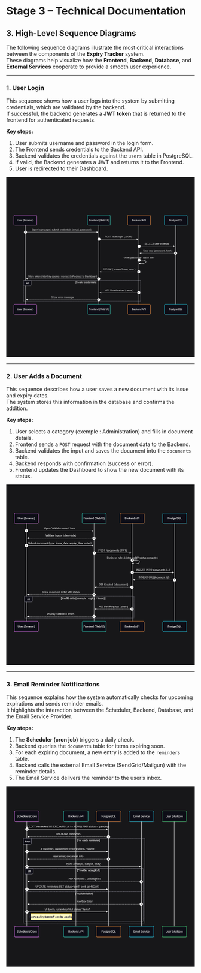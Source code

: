 # Stage 3 – Technical Documentation  

## 3. High-Level Sequence Diagrams  

The following sequence diagrams illustrate the most critical interactions between the components of the **Expiry Tracker** system.  
These diagrams help visualize how the **Frontend**, **Backend**, **Database**, and **External Services** cooperate to provide a smooth user experience.  

---

### 1. User Login  

This sequence shows how a user logs into the system by submitting credentials, which are validated by the backend.  
If successful, the backend generates a **JWT token** that is returned to the frontend for authenticated requests.  

**Key steps:**  
1. User submits username and password in the login form.  
2. The Frontend sends credentials to the Backend API.  
3. Backend validates the credentials against the `users` table in PostgreSQL.  
4. If valid, the Backend generates a JWT and returns it to the Frontend.  
5. User is redirected to their Dashboard.  

![User Login](user_login.png)  

---

### 2. User Adds a Document  

This sequence describes how a user saves a new document with its issue and expiry dates.  
The system stores this information in the database and confirms the addition.  

**Key steps:**  
1. User selects a category (exemple : Administration) and fills in document details.  
2. Frontend sends a `POST` request with the document data to the Backend.  
3. Backend validates the input and saves the document into the `documents` table.  
4. Backend responds with confirmation (success or error).  
5. Frontend updates the Dashboard to show the new document with its status.  

![User Adds Document](user_adds_document.png)  

---

### 3. Email Reminder Notifications  
 
This sequence explains how the system automatically checks for upcoming expirations and sends reminder emails.  
It highlights the interaction between the Scheduler, Backend, Database, and the Email Service Provider.  

**Key steps:**  
1. The **Scheduler (cron job)** triggers a daily check.  
2. Backend queries the `documents` table for items expiring soon.  
3. For each expiring document, a new entry is added to the `reminders` table.  
4. Backend calls the external Email Service (SendGrid/Mailgun) with the reminder details.  
5. The Email Service delivers the reminder to the user’s inbox.  

![Email Reminder Notifications](email_reminder_notifications.png)  
